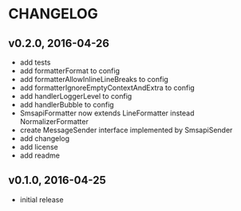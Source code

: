 # CHANGELOG

## v0.2.0, 2016-04-26
* add tests
* add formatterFormat to config
* add formatterAllowInlineLineBreaks to config
* add formatterIgnoreEmptyContextAndExtra to config
* add handlerLoggerLevel to config
* add handlerBubble to config
* SmsapiFormatter now extends LineFormatter instead NormalizerFormatter
* create MessageSender interface implemented by SmsapiSender
* add changelog
* add license
* add readme

## v0.1.0, 2016-04-25
* initial release
